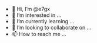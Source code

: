 - 👋 Hi, I’m @e7gx
- 👀 I’m interested in ...
- 🌱 I’m currently learning ...
- 💞️ I’m looking to collaborate on ...
- 📫 How to reach me ...

<!---
e7gx/e7gx is a ✨ special ✨ repository because its `README.md` (this file) appears on your GitHub profile.
You can click the Preview link to take a look at your changes.
--->
